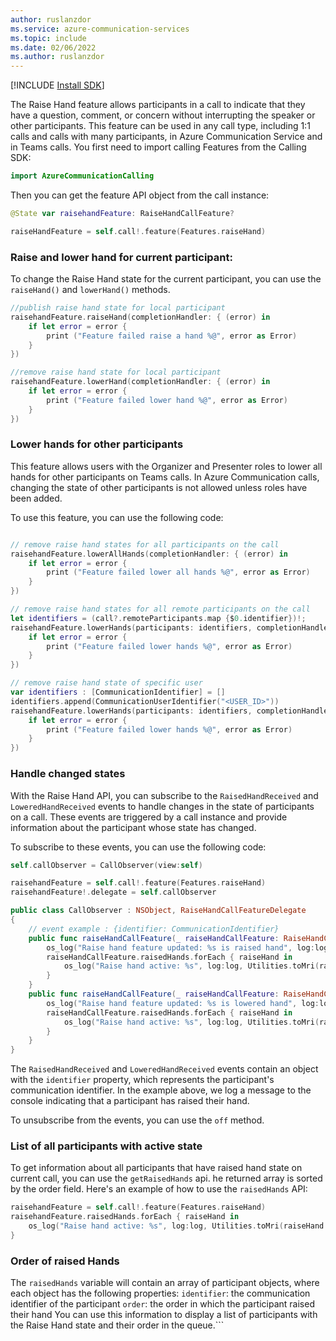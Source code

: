 ```yaml
---
author: ruslanzdor
ms.service: azure-communication-services
ms.topic: include
ms.date: 02/06/2022
ms.author: ruslanzdor
---
```

[!INCLUDE [Install SDK](../install-sdk/install-sdk-ios.md)]

The Raise Hand feature allows participants in a call to indicate that they have a question, comment, or concern without interrupting the speaker or other participants. This feature can be used in any call type, including 1:1 calls and calls with many participants, in Azure Communication Service and in Teams calls.
You first need to import calling Features from the Calling SDK:

```swift
import AzureCommunicationCalling
```

Then you can get the feature API object from the call instance:

```swift
@State var raisehandFeature: RaiseHandCallFeature?

raiseHandFeature = self.call!.feature(Features.raiseHand)
```

### Raise and lower hand for current participant:
To change the Raise Hand state for the current participant, you can use the `raiseHand()` and `lowerHand()` methods.
```swift
//publish raise hand state for local participant
raisehandFeature.raiseHand(completionHandler: { (error) in
    if let error = error {
        print ("Feature failed raise a hand %@", error as Error)
    }
})

//remove raise hand state for local participant
raisehandFeature.lowerHand(completionHandler: { (error) in
    if let error = error {
        print ("Feature failed lower hand %@", error as Error)
    }
})

```

### Lower hands for other participants
This feature allows users with the Organizer and Presenter roles to lower all hands for other participants on Teams calls. In Azure Communication calls, changing the state of other participants is not allowed unless roles have been added.

To use this feature, you can use the following code:
```swift

// remove raise hand states for all participants on the call
raisehandFeature.lowerAllHands(completionHandler: { (error) in
    if let error = error {
        print ("Feature failed lower all hands %@", error as Error)
    }
})

// remove raise hand states for all remote participants on the call
let identifiers = (call?.remoteParticipants.map {$0.identifier})!;
raisehandFeature.lowerHands(participants: identifiers, completionHandler: { (error) in
    if let error = error {
        print ("Feature failed lower hands %@", error as Error)
    }
})

// remove raise hand state of specific user
var identifiers : [CommunicationIdentifier] = []
identifiers.append(CommunicationUserIdentifier("<USER_ID>"))
raisehandFeature.lowerHands(participants: identifiers, completionHandler: { (error) in
    if let error = error {
        print ("Feature failed lower hands %@", error as Error)
    }
})

```

### Handle changed states
With the Raise Hand API, you can subscribe to the `RaisedHandReceived` and `LoweredHandReceived` events to handle changes in the state of participants on a call. These events are triggered by a call instance and provide information about the participant whose state has changed.

To subscribe to these events, you can use the following code:
```swift
self.callObserver = CallObserver(view:self)

raisehandFeature = self.call!.feature(Features.raiseHand)
raisehandFeature!.delegate = self.callObserver

public class CallObserver : NSObject, RaiseHandCallFeatureDelegate
{
    // event example : {identifier: CommunicationIdentifier}
    public func raiseHandCallFeature(_ raiseHandCallFeature: RaiseHandCallFeature, didReceiveRaisedHand args: RaisedHandChangedEventArgs) {
        os_log("Raise hand feature updated: %s is raised hand", log:log, Utilities.toMri(args.identifier))
        raiseHandCallFeature.raisedHands.forEach { raiseHand in
            os_log("Raise hand active: %s", log:log, Utilities.toMri(raiseHand.identifier))
        }
    }
    public func raiseHandCallFeature(_ raiseHandCallFeature: RaiseHandCallFeature, didReceiveLoweredHand args: LoweredHandChangedEventArgs) {
        os_log("Raise hand feature updated: %s is lowered hand", log:log, Utilities.toMri(args.identifier))
        raiseHandCallFeature.raisedHands.forEach { raiseHand in
            os_log("Raise hand active: %s", log:log, Utilities.toMri(raiseHand.identifier))
        }
    }
}    
```
The `RaisedHandReceived` and `LoweredHandReceived` events contain an object with the `identifier` property, which represents the participant's communication identifier. In the example above, we log a message to the console indicating that a participant has raised their hand.

To unsubscribe from the events, you can use the `off` method.


### List of all participants with active state
To get information about all participants that have raised hand state on current call, you can use the `getRaisedHands` api. he returned array is sorted by the order field.
Here's an example of how to use the `raisedHands` API:
```swift
raisehandFeature = self.call!.feature(Features.raiseHand)
raisehandFeature.raisedHands.forEach { raiseHand in
    os_log("Raise hand active: %s", log:log, Utilities.toMri(raiseHand.identifier))
}
```

### Order of raised Hands
The `raisedHands` variable will contain an array of participant objects, where each object has the following properties:
`identifier`: the communication identifier of the participant
`order`: the order in which the participant raised their hand
You can use this information to display a list of participants with the Raise Hand state and their order in the queue.```
